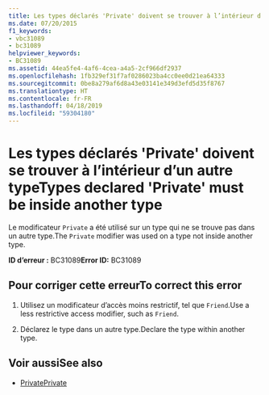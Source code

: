 ```yaml
---
title: Les types déclarés 'Private' doivent se trouver à l’intérieur d’un autre type
ms.date: 07/20/2015
f1_keywords:
- vbc31089
- bc31089
helpviewer_keywords:
- BC31089
ms.assetid: 44ea5fe4-4af6-4cea-a4a5-2cf966df2937
ms.openlocfilehash: 1fb329ef31f7af0286023ba4cc0ee0d21ea64333
ms.sourcegitcommit: 0be8a279af6d8a43e03141e349d3efd5d35f8767
ms.translationtype: HT
ms.contentlocale: fr-FR
ms.lasthandoff: 04/18/2019
ms.locfileid: "59304180"
---
```

# <a name="types-declared-private-must-be-inside-another-type"></a><span data-ttu-id="1f21f-102">Les types déclarés 'Private' doivent se trouver à l’intérieur d’un autre type</span><span class="sxs-lookup"><span data-stu-id="1f21f-102">Types declared 'Private' must be inside another type</span></span>
<span data-ttu-id="1f21f-103">Le modificateur `Private` a été utilisé sur un type qui ne se trouve pas dans un autre type.</span><span class="sxs-lookup"><span data-stu-id="1f21f-103">The `Private` modifier was used on a type not inside another type.</span></span>  
  
 <span data-ttu-id="1f21f-104">**ID d’erreur :** BC31089</span><span class="sxs-lookup"><span data-stu-id="1f21f-104">**Error ID:** BC31089</span></span>  
  
## <a name="to-correct-this-error"></a><span data-ttu-id="1f21f-105">Pour corriger cette erreur</span><span class="sxs-lookup"><span data-stu-id="1f21f-105">To correct this error</span></span>  
  
1. <span data-ttu-id="1f21f-106">Utilisez un modificateur d’accès moins restrictif, tel que `Friend`.</span><span class="sxs-lookup"><span data-stu-id="1f21f-106">Use a less restrictive access modifier, such as `Friend`.</span></span>  
  
2. <span data-ttu-id="1f21f-107">Déclarez le type dans un autre type.</span><span class="sxs-lookup"><span data-stu-id="1f21f-107">Declare the type within another type.</span></span>  
  
## <a name="see-also"></a><span data-ttu-id="1f21f-108">Voir aussi</span><span class="sxs-lookup"><span data-stu-id="1f21f-108">See also</span></span>

- [<span data-ttu-id="1f21f-109">Private</span><span class="sxs-lookup"><span data-stu-id="1f21f-109">Private</span></span>](../../visual-basic/language-reference/modifiers/private.md)
